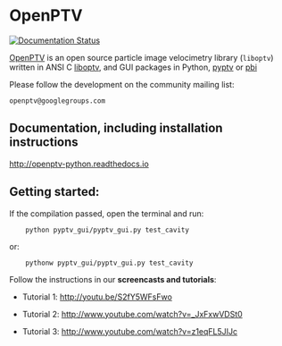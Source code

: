 OpenPTV
======================
[![Documentation Status](https://readthedocs.org/projects/openptv-python/badge/?version=latest)](http://openptv-python.readthedocs.io/en/latest/?badge=latest)


[OpenPTV](http://www.openptv.net) is an open source particle image velocimetry library (`liboptv`) written in ANSI C [liboptv](http://github.com/openptv/openptv), and GUI packages in Python, [pyptv](http://github.com/alexlib/pyptv) or [pbi](http://github.com/yosefm/pbi)

Please follow the development on the community mailing list:

	openptv@googlegroups.com


## Documentation, including installation instructions

<http://openptv-python.readthedocs.io>

## Getting started:

If the compilation passed, open the terminal and run:  

		python pyptv_gui/pyptv_gui.py test_cavity
		
or:  

		pythonw pyptv_gui/pyptv_gui.py test_cavity
		
Follow the instructions in our **screencasts and tutorials**:
  
  *  Tutorial 1: <http://youtu.be/S2fY5WFsFwo>  
  
  *  Tutorial 2: <http://www.youtube.com/watch?v=_JxFxwVDSt0>   
  
  *  Tutorial 3: <http://www.youtube.com/watch?v=z1eqFL5JIJc>  


